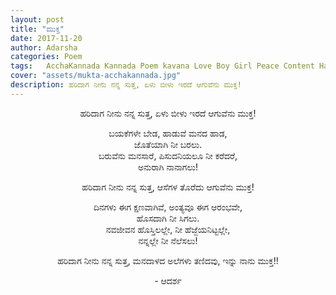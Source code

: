 ```yaml
---
layout: post
title: "ಮುಕ್ತ"
date: 2017-11-20
author: Adarsha
categories: Poem
tags:	AcchaKannada Kannada Poem kavana Love Boy Girl Peace Content Happy accha kannada
cover: "assets/mukta-acchakannada.jpg"
description: ಹರಿದಾಗ ನೀನು ನನ್ನ ಸುತ್ತ, ಏಳು ಬೀಳು ಇರದೆ ಆಗುವೆನು ಮುಕ್ತ!
---
```


<p align ="center">ಹರಿದಾಗ ನೀನು ನನ್ನ ಸುತ್ತ, ಏಳು ಬೀಳು ಇರದೆ ಆಗುವೆನು ಮುಕ್ತ!</p>

<p align ="center">ಬಯಕೆಗಳೇ ಬೇಡ, ಹಾಡುವೆ ಮನದ ಹಾಡ,<br>
ಜೊತೆಯಾಗಿ ನೀ ಬರಲು.<br>
ಬರುವೆನು ಮನಸಾರೆ, ಪಿಸುದನಿಯಲೂ ನೀ ಕರೆದರೆ,<br>
ಅನುರಾಗಿ ನಾನಾಗಲು!<br></p>

<p align ="center">ಹರಿದಾಗ ನೀನು ನನ್ನ ಸುತ್ತ, ಆಸೆಗಳ ತೊರೆದು ಆಗುವೆನು ಮುಕ್ತ!<br></p>

<p align ="center">ದಿನಗಳು ಈಗ ಕ್ಷಣವಾಗಿವೆ, ಅಂತ್ಯವೂ ಈಗ ಆರಂಭವೇ,<br>
ಹೊಸದಾಗಿ ನೀ ಸಿಗಲು.<br>
ನವಜೀವನ ಹೊಸ್ತಿಲಲ್ಲೇ, ನೀ ಹೆಜ್ಜೆಯನಿಟ್ಟಲ್ಲೇ,<br>
ನನ್ನಲ್ಲೇ ನೀ ನೆಲೆಸಲು!<br></p>

<p align ="center">ಹರಿದಾಗ ನೀನು ನನ್ನ ಸುತ್ತ, ಮನದಾಳದ ಅಲೆಗಳು ತಣಿದವು, ಇನ್ನು ನಾನು ಮುಕ್ತ!!<br></p>

<p align ="center">- ಆದರ್ಶ</p>
